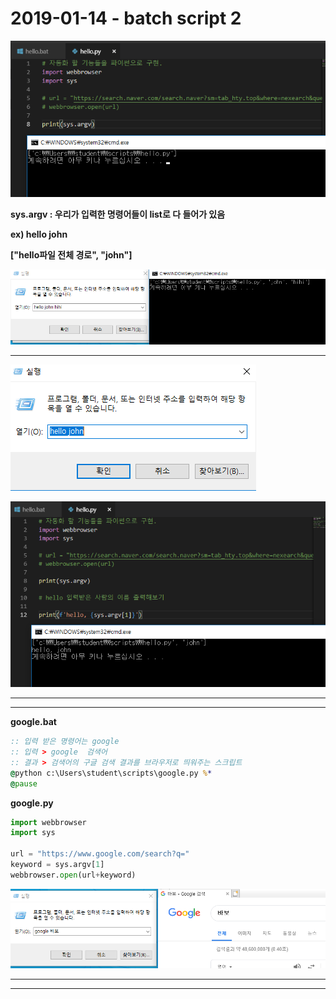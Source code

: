 

# 2019-01-14 - batch script 2

![1547428216736](../typora-user-images/1547428216736.png)

**sys.argv : 우리가 입력한 명령어들이 list로 다 들어가 있음**

**ex) hello john** 

**["hello파일 전체 경로", "john"]**

![1547428303740](../typora-user-images/1547428303740.png)

---

![1547428492057](../typora-user-images/1547428492057.png)

![1547428460451](../typora-user-images/1547428460451.png)

---

---

**google.bat**

```bat
:: 입력 받은 명령어는 google
:: 입력 > google  검색어
:: 결과 > 검색어의 구글 검색 결과를 브라우저로 띄워주는 스크립트 
@python c:\Users\student\scripts\google.py %*
@pause 
```

**google.py**

```python
import webbrowser
import sys

url = "https://www.google.com/search?q="
keyword = sys.argv[1]
webbrowser.open(url+keyword)

```

![1547428923869](../typora-user-images/1547428923869.png)

---

---





















